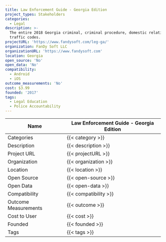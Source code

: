 ```yaml
---
title: Law Enforcement Guide - Georgia Edition
project_types: Stakeholders
categories:
  - Legal
description: >-
  The entire 2018 Georgia criminal, criminal procedure, domestic relations, and
  traffic codes.
projectURL: 'https://www.fandysoft.com/leg-ga/'
organization: FanDy Soft LLC
organizationURL: 'https://www.fandysoft.com'
location: Georgia
open_source: 'No'
open_data: 'No'
compatibility:
  - Android
  - iOS
outcome_measurements: 'No'
cost: $3.99
founded: '2017'
tags:
  - Legal Education
  - Police Accountability
---
```

Name                    |  Law Enforcement Guide - Georgia Edition
------------------------|----
Categories              | {{< category >}} 
Description             | {{< description >}} 
Project URL             | {{< projectURL >}} 
Organization            | {{< organization >}} 
Location                | {{< location >}} 
Open Source             | {{< open-source >}} 
Open Data               | {{< open-data >}} 
Compatibility           | {{< compatibility >}} 
Outcome Measurements    | {{< outcome >}} 
Cost to User            | {{< cost >}} 
Founded                 | {{< founded >}} 
Tags                    | {{< tags >}} 
